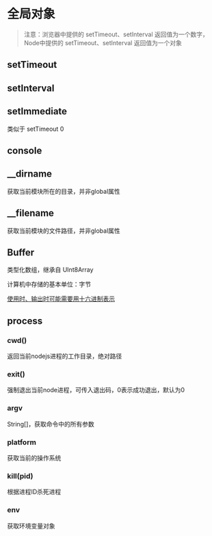 # 全局对象

> 注意：浏览器中提供的 setTimeout、setInterval 返回值为一个数字，Node中提供的 setTimeout、setInterval 返回值为一个对象

## setTimeout

## setInterval

## setImmediate

类似于 setTimeout 0

## console

## __dirname

获取当前模块所在的目录，并非global属性

## __filename

获取当前模块的文件路径，并非global属性

## Buffer

类型化数组，继承自 UInt8Array

计算机中存储的基本单位：字节

[使用时、输出时可能需要用十六进制表示](http://blog.yuanjin.tech/article/94)

## process

### cwd()

返回当前nodejs进程的工作目录，绝对路径

### exit()

强制退出当前node进程，可传入退出码，0表示成功退出，默认为0

### argv

String[]，获取命令中的所有参数

### platform

获取当前的操作系统

### kill(pid)

根据进程ID杀死进程

### env

获取环境变量对象